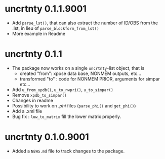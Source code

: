 # uncrtnty 0.1.1.9001
* Add `parse_lst()`, that can also extract the number of ID/OBS from the .lst, in lieu of `parse_blockform_from_lst()`
* More example in Readme

# uncrtnty 0.1.1
* The package now works on a single `uncrtnty`-list object, that is 
  - created "from": xpose data base, NONMEM outputs, etc...
  - transformed "to" : code for NONMEM PRIOR, arguments for simpar etc...
* Add `u_from_xpdb()`, `u_to_nwpri()`, `u_to_simpar()`
* Remove `xpdb_to_simpar()`
* Changes in readme
* Possibility to work on *.phi* files (`parse_phi()` and `get_phi()`)
* Add a .xml file
* Bug fix : `low_to_matrix` fill the lower matrix properly.

# uncrtnty 0.1.0.9001

* Added a `NEWS.md` file to track changes to the package.
